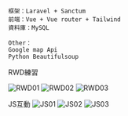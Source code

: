 
    框架：Laravel + Sanctum 
	前端：Vue + Vue router + Tailwind
	資料庫：MySQL

	Other：
	Google map Api
	Python Beautifulsoup

RWD練習

![RWD01](https://user-images.githubusercontent.com/71909860/153897173-4e03033b-cb2f-49bf-830c-923cd8dd9cda.gif)
![RWD02](https://user-images.githubusercontent.com/71909860/153897180-8b0492c0-dd34-4f7a-878a-3406841ec6a2.gif)
![RWD03](https://user-images.githubusercontent.com/71909860/153897899-f791c22f-ca76-4fb4-8ac9-1a60939ddc4a.gif)

JS互動
![JS01](https://user-images.githubusercontent.com/71909860/153900602-d6cace6c-7a90-4ff5-b036-2cd9a4e016a7.gif)
![JS02](https://user-images.githubusercontent.com/71909860/153900609-27566e79-6731-41d9-9b0e-236a9e0ba90e.gif)
![JS03](https://user-images.githubusercontent.com/71909860/153900607-df9ecd9d-cdf5-4478-ad8c-efb05bec1643.gif)
